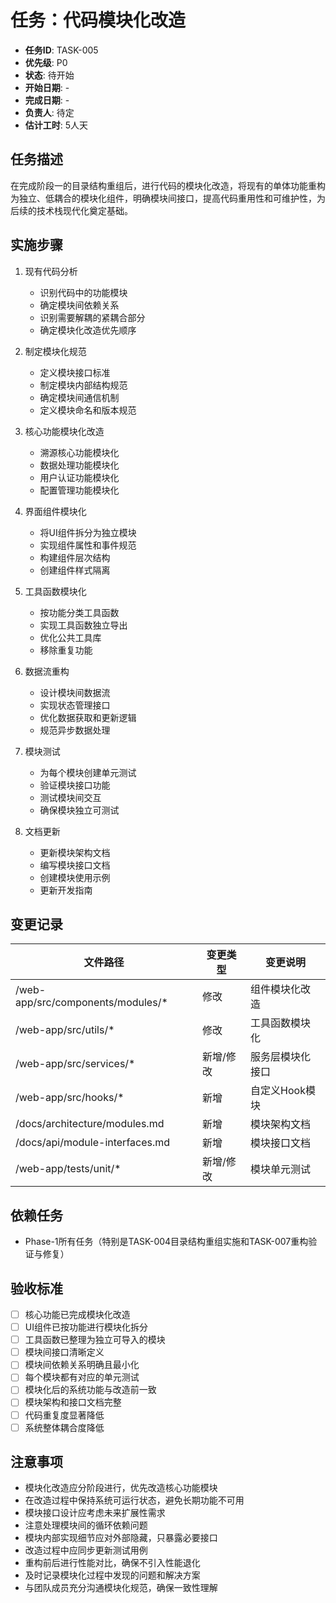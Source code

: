 # 任务：代码模块化改造

- **任务ID**: TASK-005
- **优先级**: P0
- **状态**: 待开始
- **开始日期**: -
- **完成日期**: -
- **负责人**: 待定
- **估计工时**: 5人天

## 任务描述

在完成阶段一的目录结构重组后，进行代码的模块化改造，将现有的单体功能重构为独立、低耦合的模块化组件，明确模块间接口，提高代码重用性和可维护性，为后续的技术栈现代化奠定基础。

## 实施步骤

1. 现有代码分析
   - 识别代码中的功能模块
   - 确定模块间依赖关系
   - 识别需要解耦的紧耦合部分
   - 确定模块化改造优先顺序

2. 制定模块化规范
   - 定义模块接口标准
   - 制定模块内部结构规范
   - 确定模块间通信机制
   - 定义模块命名和版本规范

3. 核心功能模块化改造
   - 溯源核心功能模块化
   - 数据处理功能模块化
   - 用户认证功能模块化
   - 配置管理功能模块化

4. 界面组件模块化
   - 将UI组件拆分为独立模块
   - 实现组件属性和事件规范
   - 构建组件层次结构
   - 创建组件样式隔离

5. 工具函数模块化
   - 按功能分类工具函数
   - 实现工具函数独立导出
   - 优化公共工具库
   - 移除重复功能

6. 数据流重构
   - 设计模块间数据流
   - 实现状态管理接口
   - 优化数据获取和更新逻辑
   - 规范异步数据处理

7. 模块测试
   - 为每个模块创建单元测试
   - 验证模块接口功能
   - 测试模块间交互
   - 确保模块独立可测试

8. 文档更新
   - 更新模块架构文档
   - 编写模块接口文档
   - 创建模块使用示例
   - 更新开发指南

## 变更记录

| 文件路径 | 变更类型 | 变更说明 |
|---------|---------|---------|
| /web-app/src/components/modules/* | 修改 | 组件模块化改造 |
| /web-app/src/utils/* | 修改 | 工具函数模块化 |
| /web-app/src/services/* | 新增/修改 | 服务层模块化接口 |
| /web-app/src/hooks/* | 新增 | 自定义Hook模块 |
| /docs/architecture/modules.md | 新增 | 模块架构文档 |
| /docs/api/module-interfaces.md | 新增 | 模块接口文档 |
| /web-app/tests/unit/* | 新增/修改 | 模块单元测试 |

## 依赖任务

- Phase-1所有任务（特别是TASK-004目录结构重组实施和TASK-007重构验证与修复）

## 验收标准

- [ ] 核心功能已完成模块化改造
- [ ] UI组件已按功能进行模块化拆分
- [ ] 工具函数已整理为独立可导入的模块
- [ ] 模块间接口清晰定义
- [ ] 模块间依赖关系明确且最小化
- [ ] 每个模块都有对应的单元测试
- [ ] 模块化后的系统功能与改造前一致
- [ ] 模块架构和接口文档完整
- [ ] 代码重复度显著降低
- [ ] 系统整体耦合度降低

## 注意事项

- 模块化改造应分阶段进行，优先改造核心功能模块
- 在改造过程中保持系统可运行状态，避免长期功能不可用
- 模块接口设计应考虑未来扩展性需求
- 注意处理模块间的循环依赖问题
- 模块内部实现细节应对外部隐藏，只暴露必要接口
- 改造过程中应同步更新测试用例
- 重构前后进行性能对比，确保不引入性能退化
- 及时记录模块化过程中发现的问题和解决方案
- 与团队成员充分沟通模块化规范，确保一致性理解 